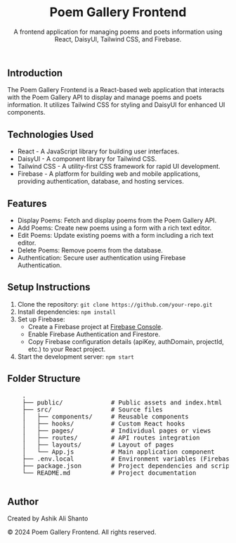 <!DOCTYPE html>
<html lang="en">
<head>
  <meta charset="UTF-8">
  <meta name="viewport" content="width=device-width, initial-scale=1.0">
  <title>Poem Gallery Frontend</title>
</head>
<body>
  <header>
    <h1>Poem Gallery Frontend</h1>
    <p>A frontend application for managing poems and poets information using React, DaisyUI, Tailwind CSS, and Firebase.</p>
  </header>

  <section>
    <h2>Introduction</h2>
    <p>The Poem Gallery Frontend is a React-based web application that interacts with the Poem Gallery API to display and manage poems and poets information. It utilizes Tailwind CSS for styling and DaisyUI for enhanced UI components.</p>
  </section>

  <section>
    <h2>Technologies Used</h2>
    <ul>
      <li>React - A JavaScript library for building user interfaces.</li>
      <li>DaisyUI - A component library for Tailwind CSS.</li>
      <li>Tailwind CSS - A utility-first CSS framework for rapid UI development.</li>
      <li>Firebase - A platform for building web and mobile applications, providing authentication, database, and hosting services.</li>
    </ul>
  </section>

  <section>
    <h2>Features</h2>
    <ul>
      <li>Display Poems: Fetch and display poems from the Poem Gallery API.</li>
      <li>Add Poems: Create new poems using a form with a rich text editor.</li>
      <li>Edit Poems: Update existing poems with a form including a rich text editor.</li>
      <li>Delete Poems: Remove poems from the database.</li>
      <li>Authentication: Secure user authentication using Firebase Authentication.</li>
    </ul>

  </section>

  <section>
    <h2>Setup Instructions</h2>
    <ol>
      <li>Clone the repository: <code>git clone https://github.com/your-repo.git</code></li>
      <li>Install dependencies: <code>npm install</code></li>
      <li>Set up Firebase:
        <ul>
          <li>Create a Firebase project at <a href="https://console.firebase.google.com/">Firebase Console</a>.</li>
          <li>Enable Firebase Authentication and Firestore.</li>
          <li>Copy Firebase configuration details (apiKey, authDomain, projectId, etc.) to your React project.</li>
        </ul>
      </li>
      <li>Start the development server: <code>npm start</code></li>
    </ol>
  </section>

  <section>
    <h2>Folder Structure</h2>
    <pre>
    .
    ├── public/             # Public assets and index.html
    ├── src/                # Source files
    │   ├── components/     # Reusable components
    │   ├── hooks/          # Custom React hooks
    │   ├── pages/          # Individual pages or views
    │   ├── routes/         # API routes integration
    │   ├── layouts/        # Layout of pages
    │   └── App.js          # Main application component
    ├── .env.local          # Environment variables (Firebase config, API URL)
    ├── package.json        # Project dependencies and scripts
    └── README.md           # Project documentation
    </pre>
  </section>

  <section>
    <h2>Author</h2>
    <p>Created by Ashik Ali Shanto</p>
  </section>

  <footer>
    <p>&copy; 2024 Poem Gallery Frontend. All rights reserved.</p>
  </footer>
</body>
</html>
